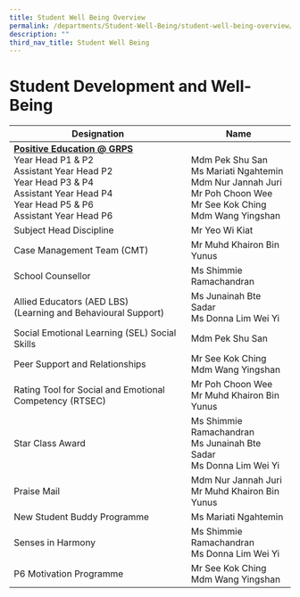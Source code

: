 ```yaml
---
title: Student Well Being Overview
permalink: /departments/Student-Well-Being/student-well-being-overview/
description: ""
third_nav_title: Student Well Being
---
```

# Student Development and Well-Being



|        Designation         | Name        |
|-----------------------------------------------------------------------------------------------------------------------------------------------------------------------|--------------------------------------------------------------------------------------------------------------------------------------|
| <u><b>Positive Education @ GRPS</b></u><br>Year Head P1 &amp; P2<br>Assistant Year Head P2<br>Year Head P3 &amp; P4<br>Assistant Year Head P4<br>Year Head P5 &amp; P6 <br>Assistant Year Head P6 |      <br>Mdm Pek Shu San<br>Ms Mariati Ngahtemin<br>Mdm Nur Jannah Juri<br>Mr Poh Choon Wee<br>Mr See Kok Ching<br>Mdm Wang Yingshan |
|  Subject Head Discipline                  | Mr Yeo Wi Kiat           |
| Case Management Team (CMT)                 | Mr Muhd Khairon Bin Yunus                                                                                                            |
|  School Counsellor          | Ms Shimmie Ramachandran            |
| Allied Educators (AED LBS)<br>(Learning and Behavioural Support)                  | Ms Junainah Bte Sadar<br>Ms Donna Lim Wei Yi      |
|  Social Emotional Learning (SEL) Social Skills      | Mdm Pek Shu San           |
| Peer Support and Relationships     | Mr See Kok Ching<br>Mdm Wang Yingshan            |
| Rating Tool for Social and Emotional Competency (RTSEC)      | Mr Poh Choon Wee <br>Mr Muhd Khairon Bin Yunus       |
| Star Class Award                         | Ms Shimmie Ramachandran<br>Ms Junainah Bte Sadar<br>Ms Donna Lim Wei Yi       |
| Praise Mail           | Mdm Nur Jannah Juri<br>Mr Muhd Khairon Bin Yunus                |
| New Student Buddy Programme                | Ms Mariati Ngahtemin  |
| Senses in Harmony                    | Ms Shimmie Ramachandran<br>Ms Donna Lim Wei Yi             |
| P6 Motivation Programme              | Mr See Kok Ching<br>Mdm Wang Yingshan        |